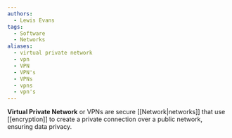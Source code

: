 ```yaml
---
authors: 
  - Lewis Evans
tags:
  - Software
  - Networks
aliases:
  - virtual private network
  - vpn
  - VPN
  - VPN's
  - VPNs
  - vpns
  - vpn's
---
```

**Virtual Private Network** or VPNs are secure [[Network|networks]] that use [[encryption]] to create a private connection over a public network, ensuring data privacy.